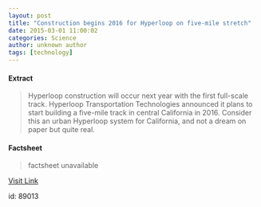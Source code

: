 ```yaml
---
layout: post
title: "Construction begins 2016 for Hyperloop on five-mile stretch"
date: 2015-03-01 11:00:02
categories: Science
author: unknown author
tags: [technology]
---
```



#### Extract
>Hyperloop construction will occur next year with the first full-scale track. Hyperloop Transportation Technologies announced it plans to start building a five-mile track in central California in 2016. Consider this an urban Hyperloop system for California, and not a dream on paper but quite real.

#### Factsheet
>factsheet unavailable

[Visit Link](http://phys.org/news344410744.html)

id:   89013
